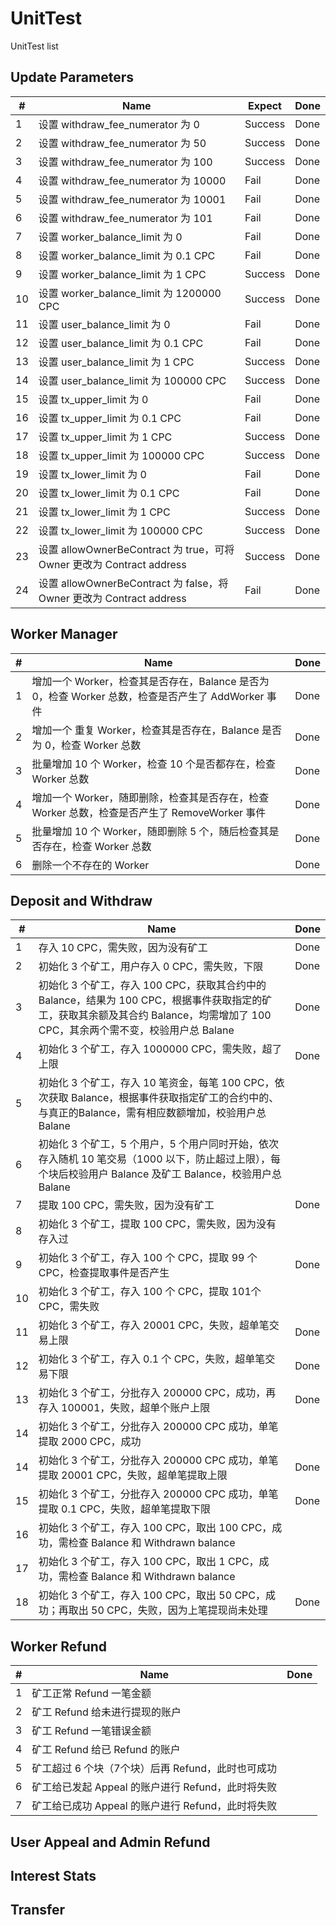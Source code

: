 # UnitTest

UnitTest list

## Update Parameters

|#|Name|Expect|Done|
|---|----|------|---|
|1|设置 withdraw_fee_numerator 为 0|Success|Done|
|2|设置 withdraw_fee_numerator 为 50|Success|Done|
|3|设置 withdraw_fee_numerator 为 100|Success|Done|
|4|设置 withdraw_fee_numerator 为 10000|Fail|Done|
|5|设置 withdraw_fee_numerator 为 10001|Fail|Done|
|6|设置 withdraw_fee_numerator 为 101|Fail|Done|
|7|设置 worker_balance_limit 为 0| Fail|Done|
|8|设置 worker_balance_limit 为 0.1 CPC| Fail|Done|
|9|设置 worker_balance_limit 为 1 CPC| Success|Done|
|10|设置 worker_balance_limit 为 1200000 CPC| Success|Done|
|11|设置 user_balance_limit 为 0 | Fail|Done|
|12|设置 user_balance_limit 为 0.1 CPC | Fail|Done|
|13|设置 user_balance_limit 为 1 CPC | Success|Done|
|14|设置 user_balance_limit 为 100000 CPC | Success|Done|
|15|设置 tx_upper_limit 为 0 | Fail|Done|
|16|设置 tx_upper_limit 为 0.1 CPC | Fail|Done|
|17|设置 tx_upper_limit 为 1 CPC | Success|Done|
|18|设置 tx_upper_limit 为 100000 CPC | Success|Done|
|19|设置 tx_lower_limit 为 0 | Fail|Done|
|20|设置 tx_lower_limit 为 0.1 CPC | Fail|Done|
|21|设置 tx_lower_limit 为 1 CPC | Success|Done|
|22|设置 tx_lower_limit 为 100000 CPC | Success|Done|
|23|设置 allowOwnerBeContract 为 true，可将 Owner 更改为 Contract address| Success|Done|
|24|设置 allowOwnerBeContract 为 false，将 Owner 更改为 Contract address| Fail|Done|

## Worker Manager

|#|Name|Done|
|-|----|---|
|1|增加一个 Worker，检查其是否存在，Balance 是否为 0，检查 Worker 总数，检查是否产生了 AddWorker 事件|Done
|2|增加一个 重复 Worker，检查其是否存在，Balance 是否为 0，检查 Worker 总数|Done
|3|批量增加 10 个 Worker，检查 10 个是否都存在，检查 Worker 总数|Done
|4|增加一个 Worker，随即删除，检查其是否存在，检查 Worker 总数，检查是否产生了 RemoveWorker 事件|Done
|5|批量增加 10 个 Worker，随即删除 5 个，随后检查其是否存在，检查 Worker 总数|Done
|6|删除一个不存在的 Worker|Done

## Deposit and Withdraw

|#|Name|Done|
|-|----|---|
|1|存入 10 CPC，需失败，因为没有矿工|Done
|2|初始化 3 个矿工，用户存入 0 CPC，需失败，下限|Done
|3|初始化 3 个矿工，存入 100 CPC，获取其合约中的 Balance，结果为 100 CPC，根据事件获取指定的矿工，获取其余额及其合约 Balance，均需增加了 100 CPC，其余两个需不变，校验用户总 Balane|Done
|4|初始化 3 个矿工，存入 1000000 CPC，需失败，超了上限|Done
|5|初始化 3 个矿工，存入 10 笔资金，每笔 100 CPC，依次获取 Balance，根据事件获取指定矿工的合约中的、与真正的Balance，需有相应数额增加，校验用户总 Balane
|6|初始化 3 个矿工，5 个用户，5 个用户同时开始，依次存入随机 10 笔交易（1000 以下，防止超过上限），每个块后校验用户 Balance 及矿工 Balance，校验用户总 Balane
|7|提取 100 CPC，需失败，因为没有矿工|Done
|8|初始化 3 个矿工，提取 100 CPC，需失败，因为没有存入过
|9|初始化 3 个矿工，存入 100 个 CPC，提取 99 个 CPC，检查提取事件是否产生|Done
|10|初始化 3 个矿工，存入 100 个 CPC，提取 101个 CPC，需失败
|11|初始化 3 个矿工，存入 20001 CPC，失败，超单笔交易上限|Done
|12|初始化 3 个矿工，存入 0.1 个 CPC，失败，超单笔交易下限|Done
|13|初始化 3 个矿工，分批存入 200000 CPC，成功，再存入 100001，失败，超单个账户上限|Done
|14|初始化 3 个矿工，分批存入 200000 CPC 成功，单笔提取 2000 CPC，成功
|14|初始化 3 个矿工，分批存入 200000 CPC 成功，单笔提取 20001 CPC，失败，超单笔提取上限|Done
|15|初始化 3 个矿工，分批存入 200000 CPC 成功，单笔提取 0.1 CPC，失败，超单笔提取下限|Done
|16|初始化 3 个矿工，存入 100 CPC，取出 100 CPC，成功，需检查 Balance 和 Withdrawn balance
|17|初始化 3 个矿工，存入 100 CPC，取出 1 CPC，成功，需检查 Balance 和 Withdrawn balance
|18|初始化 3 个矿工，存入 100 CPC，取出 50 CPC，成功；再取出 50 CPC，失败，因为上笔提现尚未处理|Done

## Worker Refund

|#|Name|Done|
|-|----|---|
|1|矿工正常 Refund 一笔金额
|2|矿工 Refund 给未进行提现的账户
|3|矿工 Refund 一笔错误金额
|4|矿工 Refund 给已 Refund 的账户
|5|矿工超过 6 个块（7个块）后再 Refund，此时也可成功
|6|矿工给已发起 Appeal 的账户进行 Refund，此时将失败
|7|矿工给已成功 Appeal 的账户进行 Refund，此时将失败

## User Appeal and Admin Refund

## Interest Stats

## Transfer
